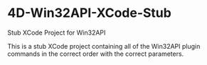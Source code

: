 # 4D-Win32API-XCode-Stub
Stub XCode Project for Win32API

This is a stub XCode project containing all of the Win32API plugin commands in the correct order with the correct parameters.
